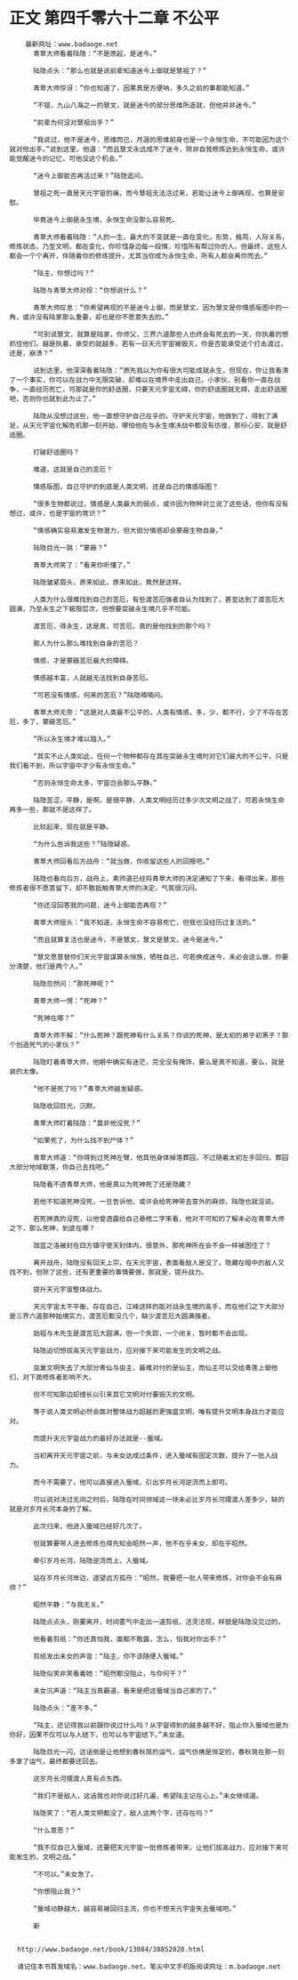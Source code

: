 # 正文 第四千零六十二章 不公平
        最新网址：www.badaoge.net
          青草大师看着陆隐：“不是原起，是迷今。”
      
          陆隐点头：“那么也就是说前辈知道迷今上御就是慧祖了？”
      
          青草大师惊讶：“你也知道了，因果真是方便呐，多久之前的事都能知道。”
      
          “不错，九山八海之一的慧文，就是迷今的部分思维所造就，但他并非迷今。”
      
          “前辈为何没对慧祖出手？”
      
          “我说过，他不是迷今，思维而已，月涯的思维前身也是一个永恒生命，不可能因为这个就对他出手。”说到这里，他道：“而且慧文永远成不了迷今，除非自我修炼达到永恒生命，或许能觉醒迷今的记忆，可他没这个机会。”
      
          “迷今上御能否再活过来？”陆隐追问。
      
          慧祖之死一直是天元宇宙的痛，而今慧祖无法活过来，若能让迷今上御再现，也算是安慰。
      
          毕竟迷今上御是永生境，永恒生命没那么容易死。
      
          青草大师看着陆隐：“人的一生，最大的不变就是一直在变化，形势，格局，人际关系，修炼状态，乃至文明，都在变化，你珍惜身边每一段情，珍惜所有帮过你的人，但最终，这些人都会一个个离开，伴随着你的修炼提升，尤其当你成为永恒生命，所有人都会离你而去。”
      
          “陆主，你想过吗？”
      
          陆隐与青草大师对视：“你想说什么？”
      
          青草大师叹息：“你希望再现的不是迷今上御，而是慧文，因为慧文是你情感版图中的一角，或许没有陆家那么重要，却也是你不愿意失去的。”
      
          “可别说慧文，就算是陆家，你师父，三界六道那些人也终会有死去的一天，你执着的想抓住他们，越是执着，承受的就越多，若有一日天元宇宙被毁灭，你是否能承受这个打击渡过，还是，崩溃？”
      
          说到这里，他深深看着陆隐：“原先我以为你有很大可能成就永生，但现在，你让我看清了一个事实，你可以在战力中无限突破，却难以在境界中走出自己，小家伙，别看你一直在战争，一直经历死亡，可那就是你的舒适圈，只要天元宇宙无碍，你的舒适圈就无碍，走出舒适圈吧，否则你也就到此为止了。”
      
          陆隐从没想过这些，他一直想守护自己在乎的，守护天元宇宙，他做到了，得到了满足，从天元宇宙化解危机那一刻开始，哪怕他在与永生境决战中都没有彷徨，那份心安，就是舒适圈。
      
          打破舒适圈吗？
      
          难道，这就是自己的苦厄？
      
          情感版图，自己守护的到底是人类文明，还是自己的情感版图？
      
          “很多生物都说过，情感是人类最大的弱点，或许因为物种对立说了这些话，但你有没有想过，或许，也是宇宙的常识？”
      
          “情感确实容易激发生物潜力，但大部分情感却会蒙蔽生物自身。”
      
          陆隐目光一跳：“蒙蔽？”
      
          青草大师笑了：“看来你听懂了。”
      
          陆隐皱紧眉头，原来如此，原来如此，竟然是这样。
      
          人类为什么很难找到自己的苦厄，有些渡苦厄强者自认为找到了，甚至达到了渡苦厄大圆满，乃至永生之下极限层次，但想要突破永生境几乎不可能。
      
          渡苦厄，得永生，这是真，可苦厄，真的是他找到的那个吗？
      
          那人为什么那么难找到自身的苦厄？
      
          情感，才是蒙蔽苦厄最大的障碍。
      
          情感越丰富，人就越无法找到自身苦厄。
      
          “可若没有情感，何来的苦厄？”陆隐喃喃问。
      
          青草大师无奈：“这是对人类最不公平的，人类有情感，多，少，都不行，少了不存在苦厄，多了，蒙蔽苦厄。”
      
          “所以永生境才难以踏入。”
      
          “其实不止人类如此，任何一个物种都存在其在突破永生境时对它们最大的不公平，只是我们看不到，所以宇宙中才少有永恒生命。”
      
          “否则永恒生命太多，宇宙岂会那么平静。”
      
          陆隐苦涩，平静，是啊，是很平静，人类文明经历过多少次文明之战了，可若永恒生命再多一些，那就不是这样了。
      
          比较起来，现在就是平静。
      
          “为什么告诉我这些？”陆隐疑惑。
      
          青草大师回看后方战舟：“就当做，你收留这些人的回报吧。”
      
          陆隐也看向后方，战舟上，素师道已经将青草大师的决定通知了下来，看得出来，那些修炼者很不愿意留下，却不敢抵触青草大师的决定，气氛很沉闷。
      
          “你还没回答我的问题，迷今上御能否再现？”
      
          青草大师摇头：“我不知道，永恒生命不容易死亡，但我也没经历过复活的。”
      
          “而且就算复活也是迷今，不是慧文，慧文是慧文，迷今是迷今。”
      
          “慧文愿意替你们天元宇宙谋算永恒族，牺牲自己，可若换成迷今，未必会这么做，你要分清楚，他们是两个人。”
      
          陆隐忽然问：“那死神呢？”
      
          青草大师一愣：“死神？”
      
          “死神在哪？”
      
          青草大师不解：“什么死神？跟死神有什么关系？你说的死神，是太初的弟子初黑子？那个创造死气的小家伙？”
      
          陆隐盯着青草大师，他眼中确实有迷茫，完全没有掩饰，要么是真不知道，要么，就是装的太像。
      
          “他不是死了吗？”青草大师越发疑惑。
      
          陆隐收回目光，沉默。
      
          青草大师盯着陆隐：“莫非他没死？”
      
          “如果死了，为什么找不到尸体？”
      
          青草大师道：“你得到过死神左臂，他其他身体掉落葬园，不过随着太初左手回归，葬园大部分地域散落，你自己去找吧。”
      
          陆隐看不透青草大师，他是真以为死神死了还是隐藏？
      
          若他不知道死神没死，一旦告诉他，或许会给死神带去意外的麻烦，陆隐也就没说。
      
          若死神真的没死，以他曾透露给自己悬棺二字来看，他对不可知的了解未必在青草大师之下，那么死神，到底在哪？
      
          珈蓝之洛被封在四方镇守使天封体内，很意外，那死神所在会不会一样被困住了？
      
          离开战舟，陆隐没有回天上宗，在天元宇宙，表面看敌人是没了，隐藏在暗中的敌人又找不到，但除了这些，还有更重要的事情要做，那就是，提升战力。
      
          提升天元宇宙整体战力。
      
          天元宇宙太不平衡，存在自己，江峰这样的能对战永生境的高手，而在他们之下大部分是三界六道那种始境实力，渡苦厄都没几个，缺少渡苦厄大圆满强者。
      
          始祖与木先生是渡苦厄大圆满，但一个失踪，一个闭关，暂时都不会出现。
      
          陆隐迫切想拔高天元宇宙战力，应对接下来可能发生的文明之战。
      
          虫巢文明失去了大部分青仙与虫主，最难对付的是仙主，而仙主可以交给青莲上御他们，对下面修炼者影响不大。
      
          但不可知那边却擅长以引来其它文明对付要毁灭的文明。
      
          等于说人类文明必然会面对整体战力超越的更强盛文明，唯有提升文明本身战力才能应对。
      
          而提升天元宇宙战力的最好办法就是--蜃域。
      
          当初离开天元宇宙之前，与未女达成过条件，进入蜃域有固定次数，提升了一批人战力。
      
          而今不需要了，他可以直接进入蜃域，引出岁月长河逆流而上即可。
      
          可以说对决过无间之时后，陆隐在时间领域这一块未必比岁月长河摆渡人差多少，缺的就是对岁月长河本身的了解。
      
          此次归来，他进入蜃域已经好几次了。
      
          但就算要带人进去修炼也得先知会昭然一声，他不在乎未女，却在乎昭然。
      
          牵引岁月长河，陆隐逆流而上，入蜃域。
      
          站在岁月长河岸边，遥望远方孤舟：“昭然，我要把一批人带来修炼，对你会不会有麻烦？”
      
          昭然平静：“与我无关。”
      
          陆隐点点头，刚要离开，时间雾气中走出一道剪纸，活灵活现，样貌是陆隐没见过的。
      
          他看着剪纸：“你还真怕我，面都不敢露，怎么，怕我对你出手？”
      
          剪纸发出未女的声音：“陆主，你不该随便入蜃域。”
      
          陆隐似笑非笑看着她：“昭然都没阻止，与你何干？”
      
          未女沉声道：“陆主当真霸道，看来是把这蜃域当自己家的了。”
      
          陆隐点头：“差不多。”
      
          “陆主，还记得我以前跟你说过什么吗？从宇宙得到的越多越不好，阻止你入蜃域也是为你好，因果不仅可以与人结下，也可以与宇宙结下。”未女道。
      
          陆隐目光一闪，这话倒是让他想到春秋简的运气，运气仿佛是恒定的，春秋简在那一刻多拿了运气，最终都要还回去。
      
          这岁月长河摆渡人真有点东西。
      
          “我们不是敌人，这话我也对你说过好几遍，希望陆主记在心上。”未女继续道。
      
          陆隐笑了：“若人类文明都没了，敌人这两个字，还存在吗？”
      
          “什么意思？”
      
          “我不仅自己入蜃域，还要把天元宇宙一批修炼者带来，让他们拔高战力，应对接下来可能发生的，文明之战。”
      
          “不可以。”未女急了。
      
          “你想阻止我？”
      
          “蜃域动静越大，越容易被回归主流，你也不想天元宇宙失去蜃域吧。”
      
          新
      
      
      http://www.badaoge.net/book/13084/38852020.html
      
      请记住本书首发域名：www.badaoge.net。笔尖中文手机版阅读网址：m.badaoge.net